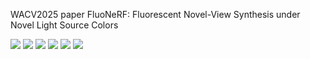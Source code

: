 WACV2025 paper FluoNeRF: Fluorescent Novel-View Synthesis under Novel Light Source Colors

![](https://github.com/Shilin-Tricker/FluoNeRF/blob/main/images/BGoutput.gif)
![](https://github.com/Shilin-Tricker/FluoNeRF/blob/main/images/PBoutput.gif)
![](https://github.com/Shilin-Tricker/FluoNeRF/blob/main/images/Poutput.gif)
![](https://github.com/Shilin-Tricker/FluoNeRF/blob/main/images/RPoutput.gif)
![](https://github.com/Shilin-Tricker/FluoNeRF/blob/main/images/RYoutput.gif)
![](https://github.com/Shilin-Tricker/FluoNeRF/blob/main/images/YGoutput.gif)
